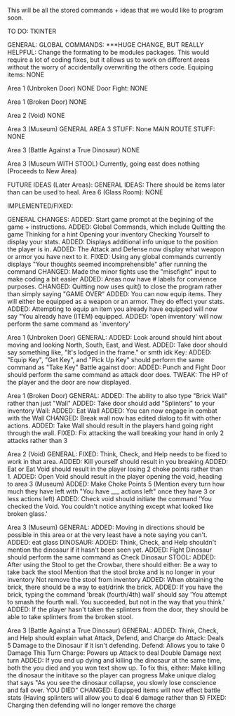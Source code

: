 This will be all the stored commands + ideas that we would like to program soon.


TO DO:
  TKINTER

GENERAL:
  GLOBAL COMMANDS:
    ***HUGE CHANGE, BUT REALLY HELPFUL: Change the formating to be modules packages. This would require a lot of coding fixes, but it allows us to work on different areas without the worry of accidentally overwriting the others code.
    Equiping items:
        NONE

Area 1 (Unbroken Door)
  NONE
  Door Fight:
    NONE
    
Area 1 (Broken Door)
  NONE

Area 2 (Void)
  NONE

Area 3 (Museum)
  GENERAL AREA 3 STUFF:
    None
  MAIN ROUTE STUFF:
    NONE

Area 3 (Battle Against a True Dinosaur)
  NONE

Area 3 (Museum WITH STOOL)
  Currently, going east does nothing (Proceeds to New Area)

FUTURE IDEAS (Later Areas):
GENERAL IDEAS:
  There should be items later than can be used to heal.
Area 6 (Glass Room):
  NONE

IMPLEMENTED/FIXED:

GENERAL CHANGES:
  ADDED: Start game prompt at the begining of the game + instructions.
  ADDED: Global Commands, which include
    Quitting the game
    Thinking for a hint
    Opening your inventory
    Checking Yourself to display your stats.
      ADDED: Displays additional info unique to the position the player is in.
      ADDED: The Attack and Defense now display what weapon or armor you have next to it.
    FIXED: Using any global commands currently displays "Your thoughts seemed incomprehensible" after running the command
  CHANGED: Made the minor fights use the "miscfight" input to make coding a bit easier
  ADDED: Areas now have # labels for convience purposes.
  CHANGED: Quitting now uses quit() to close the program rather than simply saying "GAME OVER"
  ADDED: You can now equip items. They will either be equipped as a weapon or an armor. They do effect your stats.
    ADDED: Attempting to equip an item you already have equipped will now say "You already have (ITEM) equipped.
  ADDED: 'open inventory' will now perform the same command as 'inventory'

Area 1 (Unbroken Door)
  GENERAL:
    ADDED: Look around should hint about moving and looking North, South, East, and West.
    ADDED: Take door should say something like, "It's lodged in the frame." or smth idk
  Key:
    ADDED: "Equip Key", "Get Key", and "Pick Up Key" should perform the same command as "Take Key"
  Battle against door:
    ADDED: Punch and Fight Door should perform the same command as attack door does.
    TWEAK: The HP of the player and the door are now displayed.

Area 1 (Broken Door)
  GENERAL:
    ADDED: The ability to also type "Brick Wall" rather than just "Wall"
    ADDED: Take door should add "Splinters" to your inventory
  Wall:
    ADDED: Eat Wall
    ADDED: You can now engage in combat with the Wall
    CHANGED: Break wall now has edited dialog to fit with other actions.
    ADDED: Take Wall should result in the players hand going right through the wall.
    FIXED: Fix attacking the wall breaking your hand in only 2 attacks rather than 3

Area 2 (Void)
    GENERAL:
      FIXED: Think, Check, and Help needs to be fixed to work in that area.
      ADDED: Kill yourself should result in you breaking
      ADDED: Eat or Eat Void should result in the player losing 2 choke points rather than 1.
      ADDED: Open Void should result in the player opening the void, heading to area 3 (Museum)
      ADDED: Make Choke Points 5 (Mention every turn how much they have left with "You have ___ actions left" once they have 3 or less actions left)
      ADDED: Check void should initiate the command 'You checked the Void. You couldn't notice anything except what looked like broken glass.'

Area 3 (Museum)
    GENERAL:
      ADDED: Moving in directions should be possible in this area or at the very least have a note saying you can't.
      ADDED: eat glass
    DINOSAUR:
      ADDED: Think, Check, and Help shouldn't mention the dinosaur if it hasn't been seen yet.
      ADDED: Fight Dinosaur should perform the same command as Check Dinosaur
    STOOL:
      ADDED: After using the Stool to get the Crowbar, there should either:
        Be a way to take back the stool
        Mention that the stool broke and is no longer in your inventory
        Not remove the stool from inventory
      ADDED: When obtaining the brick, there should be a way to eat/drink the brick.
      ADDED: If you have the brick, typing the command 'break (fourth/4th) wall' should say 'You attempt to smash the fourth wall. You succeeded, but not in the way that you think.'
      ADDED: If the player hasn't taken the splinters from the door, they should be able to take splinters from the broken stool.

Area 3 (Battle Against a True Dinosaur)
    GENERAL:
      ADDED: Think, Check, and Help should explain what Attack, Defend, and Charge do
        Attack: Deals 5 Damage to the Dinosaur if it isn't defending.
        Defend: Allows you to take 0 Damage This Turn
        Charge: Powers up Attack to deal Double Damage next turn
      ADDED: If you end up dying and killing the dinosaur at the same time, both the you died and you won text show up. To fix this, either:
        Make killing the dinosaur the inititave so the player can progress
        Make unique dialog that says "As you see the dinosaur collapse, you slowly lose conscience and fall over. YOU DIED"
      CHANGED: Equipped items will now effect battle stats (Having splinters will allow you to deal 6 damage rather than 5)
      FIXED: Charging then defending will no longer remove the charge

